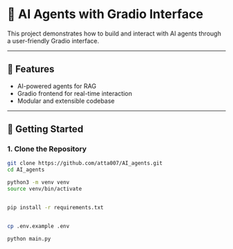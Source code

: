# 🤖 AI Agents with Gradio Interface

This project demonstrates how to build and interact with AI agents through a user-friendly Gradio interface.

---

## 🧠 Features

- AI-powered agents for RAG
- Gradio frontend for real-time interaction
- Modular and extensible codebase

---

## 🚀 Getting Started

### 1. Clone the Repository

```bash
git clone https://github.com/atta007/AI_agents.git
cd AI_agents

python3 -m venv venv
source venv/bin/activate


pip install -r requirements.txt


cp .env.example .env

python main.py

